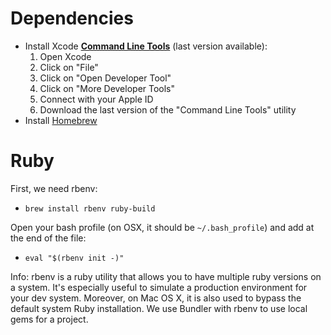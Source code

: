 # Dependencies

* Install Xcode [**Command Line Tools**](https://developer.apple.com/downloads/index.action?name=for%20Xcode%20-) (last version available):
  1. Open Xcode
  2. Click on "File"
  3. Click on "Open Developer Tool"
  4. Click on "More Developer Tools"
  5. Connect with your Apple ID
  6. Download the last version of the "Command Line Tools" utility
* Install [Homebrew](http://brew.sh)

# Ruby

First, we need rbenv:

* `brew install rbenv ruby-build`

Open your bash profile (on OSX, it should be `~/.bash_profile`) and add at the end of the file:

* `eval "$(rbenv init -)"`

Info: rbenv is a ruby utility that allows you to have multiple ruby versions on a system. It's especially useful to simulate a production environment for your dev system. Moreover, on Mac OS X, it is also used to bypass the default system Ruby installation. We use Bundler with rbenv to use local gems for a project.
